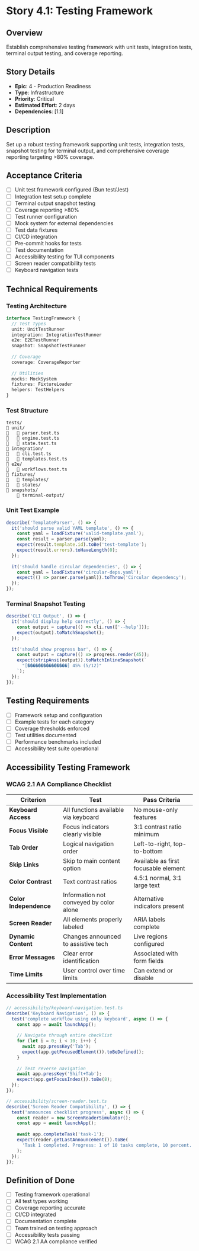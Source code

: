 # Story 4.1: Testing Framework

## Overview
Establish comprehensive testing framework with unit tests, integration tests, terminal output testing, and coverage reporting.

## Story Details
- **Epic**: 4 - Production Readiness
- **Type**: Infrastructure
- **Priority**: Critical
- **Estimated Effort**: 2 days
- **Dependencies**: [1.1]

## Description
Set up a robust testing framework supporting unit tests, integration tests, snapshot testing for terminal output, and comprehensive coverage reporting targeting >80% coverage.

## Acceptance Criteria
- [ ] Unit test framework configured (Bun test/Jest)
- [ ] Integration test setup complete
- [ ] Terminal output snapshot testing
- [ ] Coverage reporting >80%
- [ ] Test runner configuration
- [ ] Mock system for external dependencies
- [ ] Test data fixtures
- [ ] CI/CD integration
- [ ] Pre-commit hooks for tests
- [ ] Test documentation
- [ ] Accessibility testing for TUI components
- [ ] Screen reader compatibility tests
- [ ] Keyboard navigation tests

## Technical Requirements

### Testing Architecture
```typescript
interface TestingFramework {
  // Test Types
  unit: UnitTestRunner
  integration: IntegrationTestRunner
  e2e: E2ETestRunner
  snapshot: SnapshotTestRunner
  
  // Coverage
  coverage: CoverageReporter
  
  // Utilities
  mocks: MockSystem
  fixtures: FixtureLoader
  helpers: TestHelpers
}
```

### Test Structure
```
tests/
   unit/
      parser.test.ts
      engine.test.ts
      state.test.ts
   integration/
      cli.test.ts
      templates.test.ts
   e2e/
      workflows.test.ts
   fixtures/
      templates/
      states/
   snapshots/
       terminal-output/
```

### Unit Test Example
```typescript
describe('TemplateParser', () => {
  it('should parse valid YAML template', () => {
    const yaml = loadFixture('valid-template.yaml');
    const result = parser.parse(yaml);
    expect(result.template.id).toBe('test-template');
    expect(result.errors).toHaveLength(0);
  });
  
  it('should handle circular dependencies', () => {
    const yaml = loadFixture('circular-deps.yaml');
    expect(() => parser.parse(yaml)).toThrow('Circular dependency');
  });
});
```

### Terminal Snapshot Testing
```typescript
describe('CLI Output', () => {
  it('should display help correctly', () => {
    const output = capture(() => cli.run(['--help']));
    expect(output).toMatchSnapshot();
  });
  
  it('should show progress bar', () => {
    const output = capture(() => progress.render(45));
    expect(stripAnsi(output)).toMatchInlineSnapshot(`
      "[���������������] 45% (5/12)"
    `);
  });
});
```

## Testing Requirements
- [ ] Framework setup and configuration
- [ ] Example tests for each category
- [ ] Coverage thresholds enforced
- [ ] Test utilities documented
- [ ] Performance benchmarks included
- [ ] Accessibility test suite operational

## Accessibility Testing Framework

### WCAG 2.1 AA Compliance Checklist
| Criterion | Test | Pass Criteria |
|-----------|------|---------------|
| **Keyboard Access** | All functions available via keyboard | No mouse-only features |
| **Focus Visible** | Focus indicators clearly visible | 3:1 contrast ratio minimum |
| **Tab Order** | Logical navigation order | Left-to-right, top-to-bottom |
| **Skip Links** | Skip to main content option | Available as first focusable element |
| **Color Contrast** | Text contrast ratios | 4.5:1 normal, 3:1 large text |
| **Color Independence** | Information not conveyed by color alone | Alternative indicators present |
| **Screen Reader** | All elements properly labeled | ARIA labels complete |
| **Dynamic Content** | Changes announced to assistive tech | Live regions configured |
| **Error Messages** | Clear error identification | Associated with form fields |
| **Time Limits** | User control over time limits | Can extend or disable |

### Accessibility Test Implementation
```typescript
// accessibility/keyboard-navigation.test.ts
describe('Keyboard Navigation', () => {
  test('complete workflow using only keyboard', async () => {
    const app = await launchApp();
    
    // Navigate through entire checklist
    for (let i = 0; i < 10; i++) {
      await app.pressKey('Tab');
      expect(app.getFocusedElement()).toBeDefined();
    }
    
    // Test reverse navigation
    await app.pressKey('Shift+Tab');
    expect(app.getFocusIndex()).toBe(8);
  });
});

// accessibility/screen-reader.test.ts
describe('Screen Reader Compatibility', () => {
  test('announces checklist progress', async () => {
    const reader = new ScreenReaderSimulator();
    const app = await launchApp();
    
    await app.completeTask('task-1');
    expect(reader.getLastAnnouncement()).toBe(
      'Task 1 completed. Progress: 1 of 10 tasks complete, 10 percent.'
    );
  });
});
```

## Definition of Done
- [ ] Testing framework operational
- [ ] All test types working
- [ ] Coverage reporting accurate
- [ ] CI/CD integrated
- [ ] Documentation complete
- [ ] Team trained on testing approach
- [ ] Accessibility tests passing
- [ ] WCAG 2.1 AA compliance verified